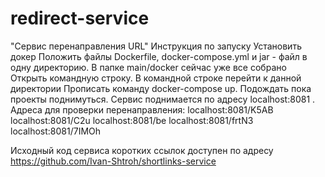 # redirect-service
"Сервис перенаправления URL"
Инструкция по запуску
Установить докер
Положить файлы Dockerfile, docker-compose.yml и jar - файл в одну директорию. В папке main/docker сейчас уже все собрано
Открыть командную строку.
В командной строке перейти к данной директории
Прописать команду docker-compose up.
Подождать пока проекты поднимуться.
Сервис поднимается по адресу localhost:8081 .
Адреса для проверки перенаправления:
localhost:8081/K5AB
localhost:8081/C2u
localhost:8081/be
localhost:8081/frtN3
localhost:8081/7IMOh

Исходный код сервиса коротких ссылок доступен по адресу https://github.com/Ivan-Shtroh/shortlinks-service

